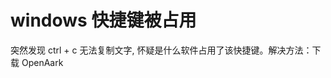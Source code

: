 # windows 快捷键被占用

突然发现 ctrl + c 无法复制文字, 怀疑是什么软件占用了该快捷键。解决方法：下载 OpenAark
<!--stackedit_data:
eyJoaXN0b3J5IjpbMTAzOTAzMjI4NV19
-->